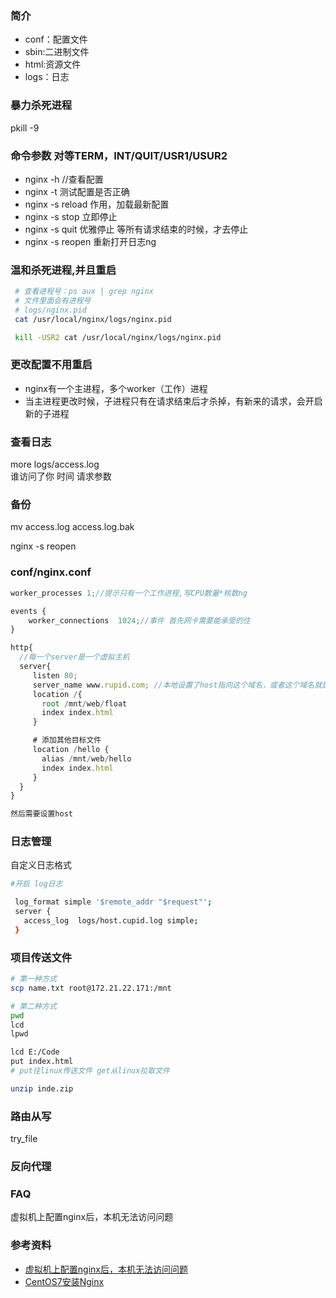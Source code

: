 <!--
 * @Copyright: Copyright (c) 2019 Zybang, All rights reserved
 * @Name: name
 * @Description: description
 * @Author: liujianwei(liujianwei@zuoyebang.com)
 * @LastEditors  : Please set LastEditors
 * @LastEditTime : 2020-01-22 11:02:18
 * @LastEditContent: 初始化文件
 -->
### 简介
- conf：配置文件
- sbin:二进制文件
- html:资源文件
- logs：日志

### 暴力杀死进程
pkill -9

### 命令参数  对等TERM，INT/QUIT/USR1/USUR2
- nginx -h //查看配置
- nginx -t 测试配置是否正确
- nginx  -s reload 作用，加载最新配置
- nginx -s stop 立即停止
- nginx -s quit 优雅停止 等所有请求结束的时候，才去停止
- nginx -s reopen 重新打开日志ng

### 温和杀死进程,并且重启
```bash
 # 查看进程号：ps aux | grep nginx
 # 文件里面会有进程号
 # logs/nginx.pid 
 cat /usr/local/nginx/logs/nginx.pid 

 kill -USR2 cat /usr/local/nginx/logs/nginx.pid
``` 

### 更改配置不用重启
- nginx有一个主进程，多个worker（工作）进程
- 当主进程更改时候，子进程只有在请求结束后才杀掉，有新来的请求，会开启新的子进程

### 查看日志
more logs/access.log  
谁访问了你 时间 请求参数

### 备份
mv access.log access.log.bak

nginx -s reopen


### conf/nginx.conf
```javascript
worker_processes 1;//提示只有一个工作进程,写CPU数量*核数ng

events {
    worker_connections  1024;//事件 首先网卡需要能承受的住
}

http{
  //每一个server是一个虚拟主机
  server{
     listen 80;
     server_name www.rupid.com; //本地设置了host指向这个域名，或者这个域名就是你的
     location /{
       root /mnt/web/float
       index index.html
     }

     # 添加其他目标文件
     location /hello {
       alias /mnt/web/hello
       index index.html
     }
  }
}

然后需要设置host

```

### 日志管理 
自定义日志格式
```bash
#开启 log日志

 log_format simple '$remote_addr "$request"';
 server {
   access_log  logs/host.cupid.log simple;  
 }

```

### 项目传送文件
```bash
# 第一种方式
scp name.txt root@172.21.22.171:/mnt

# 第二种方式
pwd
lcd 
lpwd

lcd E:/Code
put index.html 
# put往linux传送文件 get从linux拉取文件

unzip inde.zip


```

### 路由从写
try_file

### 反向代理

### FAQ
虚拟机上配置nginx后，本机无法访问问题

### 参考资料
- [虚拟机上配置nginx后，本机无法访问问题](https://blog.csdn.net/u014801403/article/details/78449386)
- [CentOS7安装Nginx](https://www.cnblogs.com/boonya/p/7907999.html)

